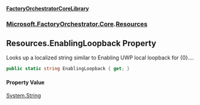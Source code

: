 #### [FactoryOrchestratorCoreLibrary](./FactoryOrchestratorCoreLibrary.md 'FactoryOrchestratorCoreLibrary')
### [Microsoft.FactoryOrchestrator.Core](./Microsoft-FactoryOrchestrator-Core.md 'Microsoft.FactoryOrchestrator.Core').[Resources](./Microsoft-FactoryOrchestrator-Core-Resources.md 'Microsoft.FactoryOrchestrator.Core.Resources')
## Resources.EnablingLoopback Property
Looks up a localized string similar to Enabling UWP local loopback for {0}....  
```csharp
public static string EnablingLoopback { get; }
```
#### Property Value
[System.String](https://docs.microsoft.com/en-us/dotnet/api/System.String 'System.String')  
